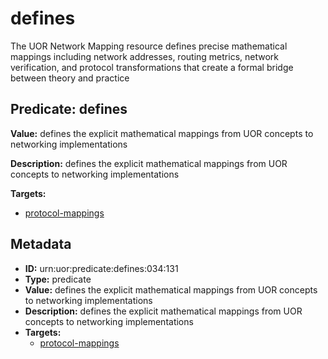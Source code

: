 # defines

The UOR Network Mapping resource defines precise mathematical mappings including network addresses, routing metrics, network verification, and protocol transformations that create a formal bridge between theory and practice

## Predicate: defines

**Value:** defines the explicit mathematical mappings from UOR concepts to networking implementations

**Description:** defines the explicit mathematical mappings from UOR concepts to networking implementations

**Targets:**

- [protocol-mappings](../Concepts/protocol-mappings.md)

## Metadata

- **ID:** urn:uor:predicate:defines:034:131
- **Type:** predicate
- **Value:** defines the explicit mathematical mappings from UOR concepts to networking implementations
- **Description:** defines the explicit mathematical mappings from UOR concepts to networking implementations
- **Targets:**
  - [protocol-mappings](../Concepts/protocol-mappings.md)

